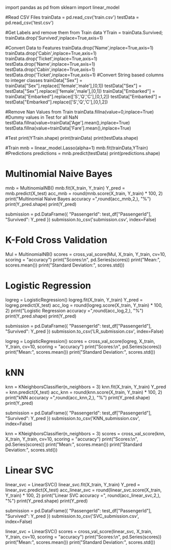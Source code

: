 import pandas as pd
from sklearn import linear_model

#Read CSV Files
trainData = pd.read_csv('train.csv')
testData = pd.read_csv('test.csv')

#Get Labels and remove them from Train data
YTrain = trainData.Survived;
trainData.drop('Survived',inplace=True,axis=1)

#Convert Data to Features
trainData.drop('Name',inplace=True,axis=1)
trainData.drop('Cabin',inplace=True,axis=1)
trainData.drop('Ticket',inplace=True,axis=1)
testData.drop('Name',inplace=True,axis=1)
testData.drop('Cabin',inplace=True,axis=1)
testData.drop('Ticket',inplace=True,axis=1)
#Convert String based columns to integer classes
trainData["Sex"] = trainData["Sex"].replace(['female','male'],[0,1])
testData["Sex"] = testData["Sex"].replace(['female','male'],[0,1])
trainData["Embarked"] = trainData["Embarked"].replace(['S','Q','C'],[0,1,2])
testData["Embarked"] = testData["Embarked"].replace(['S','Q','C'],[0,1,2])

#Remove Nan Values from Train
trainData.fillna(value=0,inplace=True)
#Dummy values in Test for all NaN
testData.fillna(value=trainData['Age'].mean(),inplace=True)
testData.fillna(value=trainData['Fare'].mean(),inplace=True)

#Test
print(YTrain.shape)
print(trainData)
print(testData.shape)

#Train
mnb = linear_model.Lasso(alpha=1)
mnb.fit(trainData,YTrain)
#Predictions
predictions = mnb.predict(testData)
print(predictions.shape)

# Multinomial Naive Bayes
mnb = MultinomialNB()
mnb.fit(X_train, Y_train)
Y_pred = mnb.predict(X_test)
acc_mnb = round(mnb.score(X_train, Y_train) * 100, 2)
print("Multinomial Naive Bayes accuracy =",round(acc_mnb,2,), "%")
print(Y_pred.shape)
print(Y_pred)

submission = pd.DataFrame({
        "PassengerId": test_df["PassengerId"],
        "Survived": Y_pred
    })
submission.to_csv('submission.csv', index=False)

# K-Fold Cross Validation
Mul = MultinomialNB()
scores = cross_val_score(Mul, X_train, Y_train, cv=10, scoring = "accuracy")
print("Scores:\n", pd.Series(scores))
print("Mean:", scores.mean())
print("Standard Deviation:", scores.std())

# Logistic Regression
logreg = LogisticRegression()
logreg.fit(X_train, Y_train)
Y_pred = logreg.predict(X_test)
acc_log = round(logreg.score(X_train, Y_train) * 100, 2)
print("Logistic Regression accuracy =",round(acc_log,2,), "%")
print(Y_pred.shape)
print(Y_pred)

submission = pd.DataFrame({
        "PassengerId": test_df["PassengerId"],
        "Survived": Y_pred
    })
submission.to_csv('LR_submission.csv', index=False)

logreg = LogisticRegression()
scores = cross_val_score(logreg, X_train, Y_train, cv=10, scoring = "accuracy")
print("Scores:\n", pd.Series(scores))
print("Mean:", scores.mean())
print("Standard Deviation:", scores.std())

# kNN
knn = KNeighborsClassifier(n_neighbors = 3)
knn.fit(X_train, Y_train)
Y_pred = knn.predict(X_test)
acc_knn = round(knn.score(X_train, Y_train) * 100, 2)
print("kNN accuracy =",round(acc_knn,2,), "%")
print(Y_pred.shape)
print(Y_pred)

submission = pd.DataFrame({
        "PassengerId": test_df["PassengerId"],
        "Survived": Y_pred
    })
submission.to_csv('KNN_submission.csv', index=False)

knn = KNeighborsClassifier(n_neighbors = 3)
scores = cross_val_score(knn, X_train, Y_train, cv=10, scoring = "accuracy")
print("Scores:\n", pd.Series(scores))
print("Mean:", scores.mean())
print("Standard Deviation:", scores.std())

# Linear SVC
linear_svc = LinearSVC()
linear_svc.fit(X_train, Y_train)
Y_pred = linear_svc.predict(X_test)
acc_linear_svc = round(linear_svc.score(X_train, Y_train) * 100, 2)
print("Linear SVC accuracy =", round(acc_linear_svc,2,), "%")
print(Y_pred.shape)
print(Y_pred)

submission = pd.DataFrame({
        "PassengerId": test_df["PassengerId"],
        "Survived": Y_pred
    })
submission.to_csv('SVC_submission.csv', index=False)

linear_svc = LinearSVC()
scores = cross_val_score(linear_svc, X_train, Y_train, cv=10, scoring = "accuracy")
print("Scores:\n", pd.Series(scores))
print("Mean:", scores.mean())
print("Standard Deviation:", scores.std())


